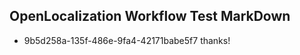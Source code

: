 ## OpenLocalization Workflow Test MarkDown
* 9b5d258a-135f-486e-9fa4-42171babe5f7 thanks!

<!--HONumber=Sep16_HO1-->


